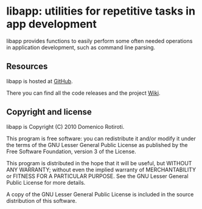 libapp: utilities for repetitive tasks in app development
=========================================================

libapp provides functions to easily perform some often needed
operations in application development, such as command line parsing.

Resources
---------

libapp is hosted at [GitHub](http://github.com/drotiro/libapp).

There you can find all the code releases and the project [Wiki](http://github.com/drotiro/libapp/wiki).


Copyright and license
---------------------

libapp is Copyright (C) 2010 Domenico Rotiroti.

 This program is free software: you can redistribute it and/or modify
 it under the terms of the GNU Lesser General Public License as
 published by the Free Software Foundation, version 3 of the License.

 This program is distributed in the hope that it will be useful,
 but WITHOUT ANY WARRANTY; without even the implied warranty of
 MERCHANTABILITY or FITNESS FOR A PARTICULAR PURPOSE.  See the
 GNU Lesser General Public License for more details.

 A copy of the GNU Lesser General Public License is included in the
 source distribution of this software.
